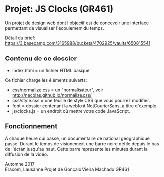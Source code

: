 # Projet: JS Clocks (GR461)

Un projet de design web dont l'objectif est de concevoir une interface permettant de visualiser l'écoulement du temps.

Détail du brief: https://3.basecamp.com/3165988/buckets/4702925/vaults/650815541

## Contenu de ce dossier

- index.html = un fichier HTML basique

Ce fichier charge les éléments suivants:

- css/normalize.css = un "normalisateur", voir http://necolas.github.io/normalize.css/
- css/style.css = une feuille de style CSS que vous pourrez modifier.
- font = dossier contenant la webfont NotCourierSans, à titre d'exemple.
- js/clocks.js = un endroit où mettre votre code JavaScript.

## Fonctionnement

À chaque heure qui passe, un documentaire de national géographique passe. Durant le temps de visionement une barre noire défile depuis le bas de l'écran jusqu'au haut. Cette barre représente les minutes durant la diffusion de la vidéo.

Automne 2017  
Eracom, Lausanne
Projet de Gonçalo Vieira Machado GR461

